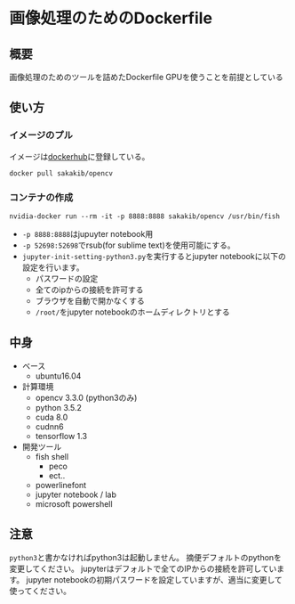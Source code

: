 
# 画像処理のためのDockerfile
## 概要
画像処理のためのツールを詰めたDockerfile
GPUを使うことを前提としている
## 使い方
### イメージのプル
イメージは[dockerhub](https://hub.docker.com/r/sakakib/)に登録している。

```
docker pull sakakib/opencv
```
### コンテナの作成
```
nvidia-docker run --rm -it -p 8888:8888 sakakib/opencv /usr/bin/fish
```


- ```-p 8888:8888```はjupuyter notebook用
- ```-p 52698:52698```でrsub(for sublime text)を使用可能にする。
- ```jupyter-init-setting-python3.py```を実行するとjupyter notebookに以下の設定を行います。
    - パスワードの設定
    - 全てのipからの接続を許可する
    - ブラウザを自動で開かなくする
    - ```/root/```をjupyter notebookのホームディレクトリとする



## 中身

- ベース
    - ubuntu16.04
- 計算環境
    - opencv 3.3.0 (python3のみ)
    - python 3.5.2
    - cuda 8.0
    - cudnn6
    - tensorflow 1.3
- 開発ツール
    - fish shell
        - peco
        - ect..
    - powerlinefont
    - jupyter notebook / lab
    - microsoft powershell

## 注意
```python3```と書かなければpython3は起動しません。
摘便デフォルトのpythonを変更してください。
jupyterはデフォルトで全てのIPからの接続を許可しています。
jupyter notebookの初期パスワードを設定していますが、適当に変更して使ってください。